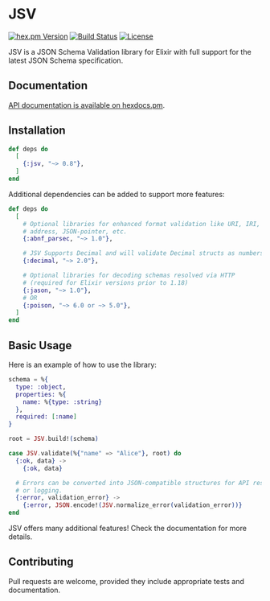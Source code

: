 # JSV

<!-- rdmx :badges
    hexpm         : "jsv?color=4e2a8e"
    github_action : "lud/jsv/elixir.yaml?label=CI&branch=main"
    license       : jsv
    -->
[![hex.pm Version](https://img.shields.io/hexpm/v/jsv?color=4e2a8e)](https://hex.pm/packages/jsv)
[![Build Status](https://img.shields.io/github/actions/workflow/status/lud/jsv/elixir.yaml?label=CI&branch=main)](https://github.com/lud/jsv/actions/workflows/elixir.yaml?query=branch%3Amain)
[![License](https://img.shields.io/hexpm/l/jsv.svg)](https://hex.pm/packages/jsv)
<!-- rdmx /:badges -->

JSV is a JSON Schema Validation library for Elixir with full support for the latest JSON Schema specification.


## Documentation

[API documentation is available on hexdocs.pm](https://hexdocs.pm/jsv/).


## Installation

<!-- rdmx :app_dep vsn:$app_vsn -->
```elixir
def deps do
  [
    {:jsv, "~> 0.8"},
  ]
end
```
<!-- rdmx /:app_dep -->

Additional dependencies can be added to support more features:

```elixir
def deps do
  [
    # Optional libraries for enhanced format validation like URI, IRI, email
    # address, JSON-pointer, etc.
    {:abnf_parsec, "~> 1.0"},

    # JSV Supports Decimal and will validate Decimal structs as numbers.
    {:decimal, "~> 2.0"},

    # Optional libraries for decoding schemas resolved via HTTP
    # (required for Elixir versions prior to 1.18)
    {:jason, "~> 1.0"},
    # OR
    {:poison, "~> 6.0 or ~> 5.0"},
  ]
end
```


## Basic Usage

Here is an example of how to use the library:

```elixir
schema = %{
  type: :object,
  properties: %{
    name: %{type: :string}
  },
  required: [:name]
}

root = JSV.build!(schema)

case JSV.validate(%{"name" => "Alice"}, root) do
  {:ok, data} ->
    {:ok, data}

  # Errors can be converted into JSON-compatible structures for API responses
  # or logging.
  {:error, validation_error} ->
    {:error, JSON.encode!(JSV.normalize_error(validation_error))}
end
```

JSV offers many additional features! Check the documentation for more details.


## Contributing

Pull requests are welcome, provided they include appropriate tests and documentation.

